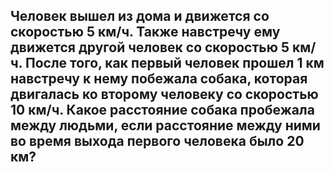 ## Человек вышел из дома и движется со скоростью 5 км/ч. Также навстречу ему движется другой человек со скоростью 5 км/ч. После того, как первый человек прошел 1 км навстречу к нему побежала собака, которая двигалась ко второму человеку со скоростью 10 км/ч. Какое расстояние собака пробежала между людьми, если расстояние между ними во время выхода первого человека было 20 км?